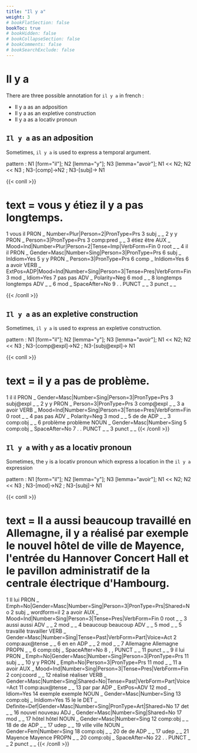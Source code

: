 ```yaml
---
title: "Il y a"
weight: 3
# bookFlatSection: false
bookToc: true
# bookHidden: false
# bookCollapseSection: false
# bookComments: false
# bookSearchExclude: false
---
```


# Il y a 

There are three possible annotation for `il y a` in french : 

- Il y a as an adposition
- Il y a as an expletive construction
- Il y a as a locativ pronoun

## `Il y a` as an adposition

Sometimes, `il y a` is used to express a temporal argument. 

pattern : N1 [form="il"]; N2 [lemma="y"]; N3 [lemma="avoir"]; N1 << N2; N2 << N3 ; N3-[comp]->N2 ; N3-[subj]-> N1

{{< conll >}}
# text = vous y étiez il y a pas longtemps.
1	vous	il	PRON	_	Number=Plur|Person=2|PronType=Prs	3	subj	_	_
2	y	y	PRON	_	Person=3|PronType=Prs	3	comp:pred	_	_
3	étiez	être	AUX	_	Mood=Ind|Number=Plur|Person=2|Tense=Imp|VerbForm=Fin	0	root	_	_
4	il	il	PRON	_	Gender=Masc|Number=Sing|Person=3|PronType=Prs	6	subj	_	InIdiom=Yes
5	y	y	PRON	_	Person=3|PronType=Prs	6	comp	_	InIdiom=Yes
6	a	avoir	VERB	_	ExtPos=ADP|Mood=Ind|Number=Sing|Person=3|Tense=Pres|VerbForm=Fin	3	mod	_	Idiom=Yes
7	pas	pas	ADV	_	Polarity=Neg	6	mod	_	_
8	longtemps	longtemps	ADV	_	_	6	mod	_	SpaceAfter=No
9	.	.	PUNCT	_	_	3	punct	_	_

{{< /conll >}}


## `Il y a` as an expletive construction 

Sometimes, `il y a` is used to express an expletive construction. 

pattern : N1 [form="il"]; N2 [lemma="y"]; N3 [lemma="avoir"]; N1 << N2; N2 << N3 ; N3-[comp@expl]->N2 ; N3-[subj@expl]-> N1

{{< conll >}}
# text = il y a pas de problème.
1	il	il	PRON	_	Gender=Masc|Number=Sing|Person=3|PronType=Prs	3	subj@expl	_	_
2	y	y	PRON	_	Person=3|PronType=Prs	3	comp@expl	_	_
3	a	avoir	VERB	_	Mood=Ind|Number=Sing|Person=3|Tense=Pres|VerbForm=Fin	0	root	_	_
4	pas	pas	ADV	_	Polarity=Neg	3	mod	_	_
5	de	de	ADP	_	_	3	comp:obj	_	_
6	problème	problème	NOUN	_	Gender=Masc|Number=Sing	5	comp:obj	_	SpaceAfter=No
7	.	.	PUNCT	_	_	3	punct	_	_
{{< /conll >}}


## `Il y a` with `y` as a locativ pronoun 

Sometimes, the `y` is a locativ pronoun which express a location in the `il y a` expression 

pattern : N1 [form="il"]; N2 [lemma="y"]; N3 [lemma="avoir"]; N1 << N2; N2 << N3 ; N3-[mod]->N2 ; N3-[subj]-> N1


{{< conll >}}
# text = Il a aussi beaucoup travaillé en Allemagne, il y a réalisé par exemple le nouvel hôtel de ville de Mayence, l'entrée du Hannover Concert Hall et le pavillon administratif de la centrale électrique d'Hambourg.
1	Il	lui	PRON	_	Emph=No|Gender=Masc|Number=Sing|Person=3|PronType=Prs|Shared=No	2	subj	_	wordform=il
2	a	avoir	AUX	_	Mood=Ind|Number=Sing|Person=3|Tense=Pres|VerbForm=Fin	0	root	_	_
3	aussi	aussi	ADV	_	_	2	mod	_	_
4	beaucoup	beaucoup	ADV	_	_	5	mod	_	_
5	travaillé	travailler	VERB	_	Gender=Masc|Number=Sing|Tense=Past|VerbForm=Part|Voice=Act	2	comp:aux@tense	_	_
6	en	en	ADP	_	_	2	mod	_	_
7	Allemagne	Allemagne	PROPN	_	_	6	comp:obj	_	SpaceAfter=No
8	,	,	PUNCT	_	_	11	punct	_	_
9	il	lui	PRON	_	Emph=No|Gender=Masc|Number=Sing|Person=3|PronType=Prs	11	subj	_	_
10	y	y	PRON	_	Emph=No|Person=3|PronType=Prs	11	mod	_	_
11	a	avoir	AUX	_	Mood=Ind|Number=Sing|Person=3|Tense=Pres|VerbForm=Fin	2	conj:coord	_	_
12	réalisé	réaliser	VERB	_	Gender=Masc|Number=Sing|Shared=No|Tense=Past|VerbForm=Part|Voice=Act	11	comp:aux@tense	_	_
13	par	par	ADP	_	ExtPos=ADV	12	mod	_	Idiom=Yes
14	exemple	exemple	NOUN	_	Gender=Masc|Number=Sing	13	comp:obj	_	InIdiom=Yes
15	le	le	DET	_	Definite=Def|Gender=Masc|Number=Sing|PronType=Art|Shared=No	17	det	_	_
16	nouvel	nouveau	ADJ	_	Gender=Masc|Number=Sing|Shared=No	17	mod	_	_
17	hôtel	hôtel	NOUN	_	Gender=Masc|Number=Sing	12	comp:obj	_	_
18	de	de	ADP	_	_	17	udep	_	_
19	ville	ville	NOUN	_	Gender=Fem|Number=Sing	18	comp:obj	_	_
20	de	de	ADP	_	_	17	udep	_	_
21	Mayence	Mayence	PROPN	_	_	20	comp:obj	_	SpaceAfter=No
22	.	.	PUNCT	_	_	2	punct	_	_
{{< /conll >}}


